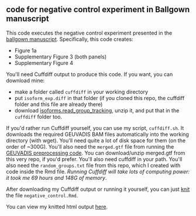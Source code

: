 ## code for negative control experiment in Ballgown manuscript

This code executes the negative control experiment presented in the [ballgown manuscript](http://biorxiv.org/content/early/2014/09/05/003665). Specifically, this code creates:

* Figure 1a
* Supplementary Figure 3 (both panels)
* Supplementary Figure 4

You'll need Cuffdiff output to produce this code. If you want, you can download mine:
* make a folder called `cuffdiff` in your working directory
* put `isoform_exp.diff` in that folder (if you cloned this repo, the cuffdiff folder and this file are already there)
* download [isoforms.read_group_tracking](https://www.dropbox.com/s/uzk9jh8bssgild0/isoforms.read_group_tracking.gz?dl=0), unzip it, and put that in the `cuffdiff` folder too.

If you'd rather run Cuffdiff yourself, you can use my script, `cuffdiff.sh`. It downloads the required GEUVADIS BAM files automatically into the working directory (with wget). You'll need quite a lot of disk space for them (on the order of ~300G). You'll also need the `merged.gtf` file from running the [GEUVADIS preprocessing code](https://github.com/alyssafrazee/ballgown_code/tree/master/GEUVADIS_preprocessing). You can download/unzip merged.gtf from this very repo, if you'd prefer. You'll also need cuffdiff in your path. You'll also need the `random_groups.txt` file from this repo, which I created with code inside the Rmd file. _Running Cuffdiff will take lots of computing power: it took me 69 hours and 148G of memory_. 

After downloading my Cuffdiff output or running it yourself, you can just [knit](http://yihui.name/knitr/) the file `negative_control.Rmd`. 

You can view my knitted html output [here](http://htmlpreview.github.io/?https://github.com/alyssafrazee/ballgown_code/blob/master/negative_control/negative_control.html). 